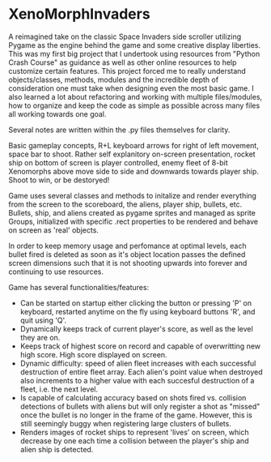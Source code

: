 # XenoMorphInvaders
A reimagined take on the classic Space Invaders side scroller utilizing Pygame as the engine behind the game and some creative display liberties. This was my first big project that I undertook using resources from "Python Crash Course" as guidance as well as other online resources to help customize certain features. This project forced me to really understand objects/classes, methods, modules and the incredible depth of consideration one must take when designing even the most basic game. I also learned a lot about refactoring and working with multiple files/modules, how to organize and keep the code as simple as possible across many files all working towards one goal.

Several notes are written within the .py files themselves for clarity. 


Basic gameplay concepts, R+L keyboard arrows for right of left movement, space bar to shoot. Rather self explanitory on-screen presentation, rocket ship on bottom of screen is player controlled, enemy fleet of 8-bit Xenomorphs above move side to side and downwards towards player ship. Shoot to win, or be destoryed!


Game uses several classes and methods to initalize and render everything from the screen to the scoreboard, the aliens, player ship, bullets, etc. Bullets, ship, and aliens created as pygame sprites and managed as sprite Groups, initialized with specific .rect properties to be rendered and behave on screen as 'real' objects.

In order to keep memory usage and perfomance at optimal levels, each bullet fired is deleted as soon as it's object location passes the defined screen dimensions such that it is not shooting upwards into forever and continuing to use resources.



Game has several functionalities/features:

- Can be started on startup either clicking the button or pressing 'P' on keyboard, restarted anytime on the fly using keyboard buttons 'R', and quit using 'Q'.
- Dynamically keeps track of current player's score, as well as the level they are on.
- Keeps track of highest score on record and capable of overwritting new high score. High score displayed on screen.
- Dynamic difficulty: speed of alien fleet increases with each successful destruction of entire fleet array. Each alien's point value when destroyed also increments to a higher value with each succesful destruction of a fleet, i.e. the next level.
- Is capable of calculating accuracy based on shots fired vs. collision detections of bullets with aliens but will only register a shot as "missed" once the bullet is no longer in the frame of the game. However, this is still seemingly buggy when registering large clusters of bullets.
- Renders images of rocket ships to represent 'lives' on screen, which decrease by one each time a collision between the player's ship and alien ship is detected. 
